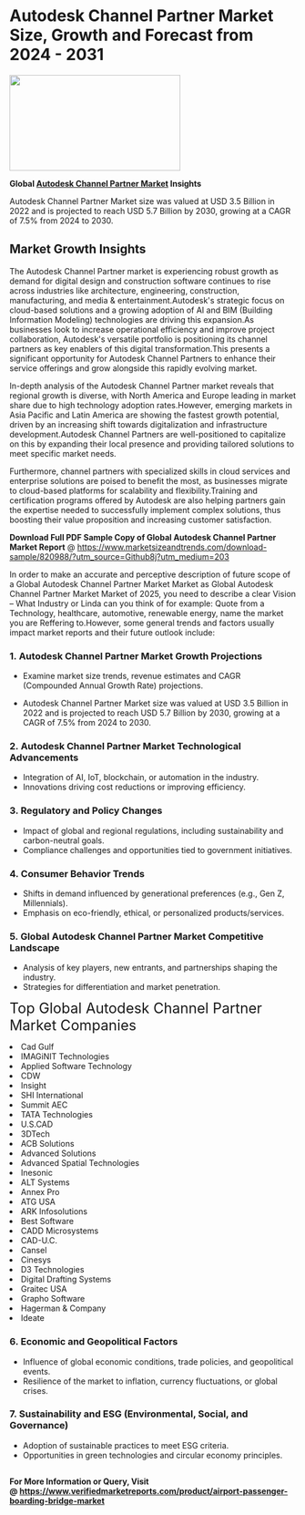 <H1>Autodesk Channel Partner Market Size, Growth and Forecast from 2024 - 2031</H1><img class="aligncenter size-medium wp-image-584254" src="https://thirdeyenews.in/wp-content/uploads/2024/09/Global-Market-Research-300x168.jpeg" alt="" width="300" height="168" /><p><strong>Global&nbsp;<a href="https://www.marketsizeandtrends.com/download-sample/820988/?utm_source=Github8j?utm_medium=203">Autodesk Channel Partner Market</a> Insights</strong></p><p>Autodesk Channel Partner Market size was valued at USD 3.5 Billion in 2022 and is projected to reach USD 5.7 Billion by 2030, growing at a CAGR of 7.5% from 2024 to 2030.</p><p><h2>Market Growth Insights</h2> <p>The Autodesk Channel Partner market is experiencing robust growth as demand for digital design and construction software continues to rise across industries like architecture, engineering, construction, manufacturing, and media & entertainment.Autodesk's strategic focus on cloud-based solutions and a growing adoption of AI and BIM (Building Information Modeling) technologies are driving this expansion.As businesses look to increase operational efficiency and improve project collaboration, Autodesk's versatile portfolio is positioning its channel partners as key enablers of this digital transformation.This presents a significant opportunity for Autodesk Channel Partners to enhance their service offerings and grow alongside this rapidly evolving market.</p> <p>In-depth analysis of the Autodesk Channel Partner market reveals that regional growth is diverse, with North America and Europe leading in market share due to high technology adoption rates.However, emerging markets in Asia Pacific and Latin America are showing the fastest growth potential, driven by an increasing shift towards digitalization and infrastructure development.Autodesk Channel Partners are well-positioned to capitalize on this by expanding their local presence and providing tailored solutions to meet specific market needs.</p> <p>Furthermore, channel partners with specialized skills in cloud services and enterprise solutions are poised to benefit the most, as businesses migrate to cloud-based platforms for scalability and flexibility.Training and certification programs offered by Autodesk are also helping partners gain the expertise needed to successfully implement complex solutions, thus boosting their value proposition and increasing customer satisfaction.</p> <p><span class=""><strong>Download Full PDF Sample Copy of Global Autodesk Channel Partner Market Report</strong> @ <a href="https://www.marketsizeandtrends.com/download-sample/820988/?utm_source=Github8j?utm_medium=203" target="_blank">https://www.marketsizeandtrends.com/download-sample/820988/?utm_source=Github8j?utm_medium=203</a></span></p><p>In order to make an accurate and perceptive description of future scope of a Global&nbsp;Autodesk Channel Partner Market Market as Global&nbsp;Autodesk Channel Partner Market Market of 2025, you need to describe a clear Vision &ndash; What Industry or Linda can you think of for example: Quote from a Technology, healthcare, automotive, renewable energy, name the market you are Reffering to.However, some general trends and factors usually impact market reports and their future outlook include:</p><h3>1.&nbsp;<strong>Autodesk Channel Partner Market Growth Projections</strong></h3><ul><li>Examine market size trends, revenue estimates and CAGR (Compounded Annual Growth Rate) projections.</li><li><p>Autodesk Channel Partner Market size was valued at USD 3.5 Billion in 2022 and is projected to reach USD 5.7 Billion by 2030, growing at a CAGR of 7.5% from 2024 to 2030.</p></li></ul><h3>2.&nbsp;<strong>Autodesk Channel Partner Market Technological Advancements</strong></h3><ul><li>Integration of AI, IoT, blockchain, or automation in the industry.</li><li>Innovations driving cost reductions or improving efficiency.</li></ul><h3>3.&nbsp;<strong>Regulatory and Policy Changes</strong></h3><ul><li>Impact of global and regional regulations, including sustainability and carbon-neutral goals.</li><li>Compliance challenges and opportunities tied to government initiatives.</li></ul><h3>4.&nbsp;<strong>Consumer Behavior Trends</strong></h3><ul><li>Shifts in demand influenced by generational preferences (e.g., Gen Z, Millennials).</li><li>Emphasis on eco-friendly, ethical, or personalized products/services.</li></ul><h3>5.&nbsp;<strong>Global Autodesk Channel Partner Market Competitive Landscape</strong></h3><ul><li>Analysis of key players, new entrants, and partnerships shaping the industry.</li><li>Strategies for differentiation and market penetration.</li></ul><p data-pm-slice="1 1 []"><span style="color: inherit; font-family: inherit; font-size: 25px;">Top Global Autodesk Channel Partner Market Companies</span></p><div class="" data-test-id=""><p><li>Cad Gulf</li><li> IMAGiNIT Technologies</li><li> Applied Software Technology</li><li> CDW</li><li> Insight</li><li> SHI International</li><li> Summit AEC</li><li> TATA Technologies</li><li> U.S.CAD</li><li> 3DTech</li><li> ACB Solutions</li><li> Advanced Solutions</li><li> Advanced Spatial Technologies</li><li> Inesonic</li><li> ALT Systems</li><li> Annex Pro</li><li> ATG USA</li><li> ARK Infosolutions</li><li> Best Software</li><li> CADD Microsystems</li><li> CAD-U.C.</li><li> Cansel</li><li> Cinesys</li><li> D3 Technologies</li><li> Digital Drafting Systems</li><li> Graitec USA</li><li> Grapho Software</li><li> Hagerman & Company</li><li> Ideate</li></p></div><h3>6.&nbsp;<strong>Economic and Geopolitical Factors</strong></h3><ul><li>Influence of global economic conditions, trade policies, and geopolitical events.</li><li>Resilience of the market to inflation, currency fluctuations, or global crises.</li></ul><h3>7.&nbsp;<strong>Sustainability and ESG (Environmental, Social, and Governance)</strong></h3><ul><li>Adoption of sustainable practices to meet ESG criteria.</li><li>Opportunities in green technologies and circular economy principles.</li></ul><h2><strong style="font-size: 14px;">For More Information or Query, Visit @&nbsp;</strong><a style="background-color: #ffffff; font-size: 14px;" href="https://www.marketsizeandtrends.com/report/autodesk-channel-partner-market/" target="_blank">https://www.verifiedmarketreports.com/product/airport-passenger-boarding-bridge-market</a></h2>